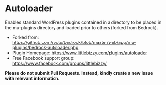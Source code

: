 # Autoloader

Enables standard WordPress plugins contained in a directory to be placed in the mu-plugins directory and loaded prior to others (forked from Bedrock).

* Forked from: https://github.com/roots/bedrock/blob/master/web/app/mu-plugins/bedrock-autoloader.php
* Plugin Homepage: https://www.littlebizzy.com/plugins/autoloader
* Free Facebook support group: https://www.facebook.com/groups/littlebizzy/

**Please do not submit Pull Requests. Instead, kindly create a new Issue with relevant information.**


